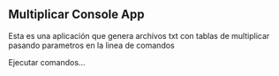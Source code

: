 ## Multiplicar Console App

Esta es una aplicación que genera archivos txt con tablas de multiplicar
pasando parametros en la linea de comandos

Ejecutar comandos...
